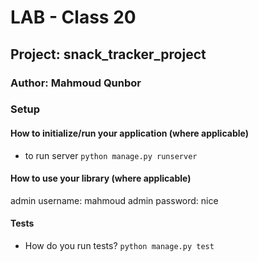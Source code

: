 # LAB - Class 20

## Project: snack_tracker_project

### Author: Mahmoud Qunbor

### Setup

#### How to initialize/run your application (where applicable)

- to run server `python manage.py runserver`

#### How to use your library (where applicable)

admin username: mahmoud
admin password: nice

#### Tests

- How do you run tests?
  `python manage.py test`
